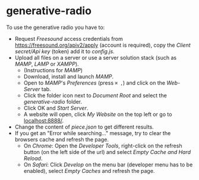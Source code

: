 # generative-radio

To use the generative radio you have to:

* Request *Freesound* access credentials from https://freesound.org/apiv2/apply (account is required), copy the *Client secret/Api key* (token) add it to *config.js*.
* Upload all files on a server or use a server solution stack (such as *MAMP*, *LAMP* or *XAMPP*).
  * (Instructions for *MAMP*)
  * Download, install and launch *MAMP*.
  * Open to *MAMP*'s *Preferences* (press ```⌘ ,```) and click on the *Web-Server* tab.
  * Click the folder icon next to *Document Root* and select the *generative-radio* folder.
  * Click OK and *Start Server*.
  * A website will open, click *My Website* on the top left or go to [localhost:8888/](localhost:8888/).
* Change the content of *piece.json* to get different results.
* If you get an "Error while searching..." message, try to clear the browsers cache and refresh the page.
  * On *Chrome*: Open the *Developer Tools*, right-click on the refresh button (on the left side of the url) and select *Empty Cache and Hard Reload*.
  * On *Safari*: Click *Develop* on the menu bar (developer menu has to be enabled), select *Empty Caches* and refresh the page.
